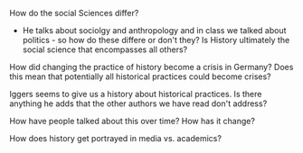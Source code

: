 How do the social Sciences differ?
 * He talks about sociolgy and anthropology and in class we talked about politics - so how do these differe or don't they? Is History ultimately the social science that encompasses all others?
      
How did changing the practice of history become a crisis in Germany?  Does this mean that potentially all historical practices could become crises?
      
Iggers seems to give us a history about historical practices.  Is there anything he adds that the other authors we have read don't address?
      
How have people talked about this over time?  How has it change?
      
How does history get portrayed in media vs. academics?
